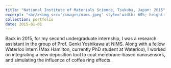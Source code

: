 ```yaml
---
title: "National Institute of Materials Science, Tsukuba, Japan: 2015"
excerpt: "<br/><img src='/images/nims.jpeg' style='width: 60%; height: auto;'>"
collection: portfolio
date: 2015-01-01
---
```


Back in 2015, for my second undergraduate internship, I was a research assistant in the group of Prof. Genki Yoshikawa at NIMS. Along with a fellow Waterloo intern (Max Hamilton, currently PhD student at Waterloo), I worked on integrating a new deposition tool to coat membrane-based nanosensors, and simulating the influence of coffee ring effects.
